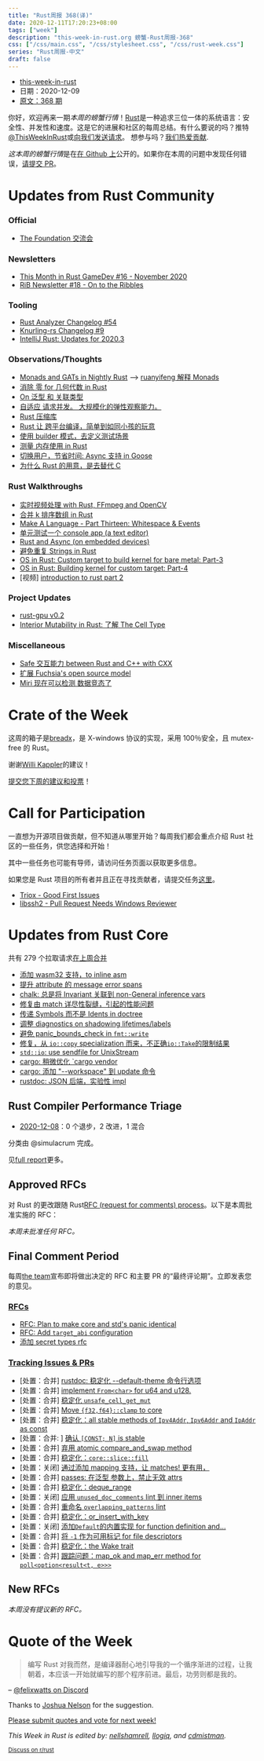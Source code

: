 ```yaml
---
title: "Rust周报 368(译)"
date: 2020-12-11T17:20:23+08:00
tags: ["week"]
description: "this-week-in-rust.org 螃蟹-Rust周报-368"
css: ["/css/main.css", "/css/stylesheet.css", "/css/rust-week.css"]
series: "Rust周报-中文"
draft: false
---
```


- [this-week-in-rust](https://this-week-in-rust.org)
- 日期：2020-12-09
- [原文：368 期](https://this-week-in-rust.org/blog/2020/12/09/this-week-in-rust-368/)

你好，欢迎再来一期*本周的螃蟹行情*！[Rust](http://rust-lang.org)是一种追求三位一体的系统语言：安全性、并发性和速度。这是它的进展和社区的每周总结。有什么要说的吗？推特[@ThisWeekInRust](https://twitter.com/ThisWeekInRust)或[向我们发送请求](https://github.com/cmr/this-week-in-rust)。 想参与吗？[我们热爱贡献](https://github.com/rust-lang/rust/blob/master/CONTRIBUTING.md).

*这本周的螃蟹行情*是在[在 Github 上](https://github.com/cmr/this-week-in-rust)公开的。如果你在本周的问题中发现任何错误，[请提交 PR](https://github.com/cmr/this-week-in-rust/pulls)。

# Updates from Rust Community

### Official

- [The Foundation 交流会](https://blog.rust-lang.org/2020/12/07/the-foundation-conversation.html)

### Newsletters

- [This Month in Rust GameDev #16 - November 2020](https://rust-gamedev.github.io/posts/newsletter-016/)
- [RiB Newsletter #18 - On to the Ribbles](https://www.reddit.com/r/rust/comments/k6cka7/rib_newsletter_18_on_to_the_ribbles/)

### Tooling

- [Rust Analyzer Changelog #54](https://rust-analyzer.github.io/thisweek/2020/12/07/changelog-54.html)
- [Knurling-rs Changelog #9](https://ferrous-systems.com/blog/knurling-changelog-9/)
- [IntelliJ Rust: Updates for 2020.3](https://blog.jetbrains.com/clion/2020/12/intellij-rust-updates-for-2020-3/)

### Observations/Thoughts

- [Monads and GATs in Nightly Rust](https://www.fpcomplete.com/blog/monads-gats-nightly-rust/) --> [ruanyifeng 解释 Monads](https://ruanyifeng.com/blog/2015/07/monad.html)
- [消除 零 for 几何代数 in Rust](https://fanf.dreamwidth.org/134024.html)
- [On 泛型 和 关联类型](https://blog.thomasheartman.com/posts/on-generics-and-associated-types)
- [自适应 请求并发。 大规模化的弹性观察能力。](https://vector.dev/blog/adaptive-request-concurrency/)
- [Rust 压缩库](https://blog.logrocket.com/rust-compression-libraries/)
- [Rust 让 跨平台编译，简单到如同小孩的玩意](https://www.marcoieni.com/2020/12/rust-makes-cross-compilation-childs-play/)
- [使用 builder 模式，去定义测试场景](https://jmmv.dev/2020/12/builder-pattern-for-tests.html)
- [测量 内存使用 in Rust](https://rust-analyzer.github.io/blog/2020/12/04/measuring-memory-usage-in-rust.html)
- [切换用户，节省时间: Async 支持 in Goose](https://www.tag1consulting.com/blog/saving-time-switching-users-async-support-goose)
- [为什么 Rust 的用意，是去替代 C](https://evrone.com/rust-vs-c)

### Rust Walkthroughs

- [实时视频处理 with Rust, FFmpeg and OpenCV](https://subvisual.com/blog/posts/real-time-video-processing-with-rust-ffmpeg-opencv/)
- [合并 k 排序数组 in Rust](https://dev.to/creativcoder/merge-k-sorted-arrays-in-rust-1b2f)
- [Make A Language - Part Thirteen: Whitespace & Events](https://arzg.github.io/lang/13/)
- [单元测试一个 console app (a text editor)](https://jmmv.dev/2020/12/unit-testing-a-console-app.html)
- [Rust and Async (on embedded devices)](https://blog.drogue.io/rust-and-async/)
- [避免重复 Strings in Rust](https://www.fpcomplete.com/blog/avoiding-duplicating-strings-rust/)
- [OS in Rust: Custom target to build kernel for bare metal: Part-3](https://blog.knoldus.com/os-in-rust-custom-target-to-build-kernel-for-a-bare-metal-part-3/)
- [OS in Rust: Building kernel for custom target: Part-4](https://blog.knoldus.com/os-in-rust-building-kernel-for-custom-target-part-4/)
- \[视频] [introduction to rust part 2](https://youtu.be/lLWchWTUFOQ)

### Project Updates

- [rust-gpu v0.2](https://github.com/EmbarkStudios/rust-gpu/releases/tag/v0.2)
- [Interior Mutability in Rust: 了解 The Cell Type](https://ibraheem.ca/posts/rust-interior-mutability-understanding-cell)

### Miscellaneous

- [Safe 交互能力 between Rust and C++ with CXX](https://www.infoq.com/news/2020/12/cpp-rust-interop-cxx/)
- [扩展 Fuchsia's open source model](https://opensource.googleblog.com/2020/12/expanding-fuchsias-open-source-model.html)
- [Miri 现在可以检测 数据竞态了](https://www.reddit.com/r/rust/comments/k75tez/miri_can_now_detect_data_races/)

# Crate of the Week

这周的箱子是[breadx](https://github.com/not-a-seagull/breadx)，是 X-windows 协议的实现，采用 100％安全，且 mutex-free 的 Rust。

谢谢[Willi Kappler](https://users.rust-lang.org/t/crate-of-the-week/2704/851)的建议！

[提交您下周的建议和投票][submit_crate]！

[submit_crate]: https://users.rust-lang.org/t/crate-of-the-week/2704

# Call for Participation

一直想为开源项目做贡献，但不知道从哪里开始？每周我们都会重点介绍 Rust 社区的一些任务，供您选择和开始！

其中一些任务也可能有导师，请访问任务页面以获取更多信息。

如果您是 Rust 项目的所有者并且正在寻找贡献者，请提交任务[这里][guidelines]。

- [Triox - Good First Issues](https://github.com/AaronErhardt/Triox/labels/good%20first%20issue)
- [libssh2 - Pull Request Needs Windows Reviewer](https://github.com/libssh2/libssh2/pull/517)

[guidelines]: https://users.rust-lang.org/t/twir-call-for-participation/4821

# Updates from Rust Core

共有 279 个拉取请求[在上周合并][merged]

[merged]: https://github.com/search?q=is%3Apr+org%3Arust-lang+is%3Amerged+merged%3A2020-11-30..2020-12-07

- [添加 wasm32 支持，to inline asm](https://github.com/rust-lang/rust/pull/78684)
- [提升 attribute 的 message error spans](https://github.com/rust-lang/rust/pull/79509)
- [chalk: 总是将 Invariant 关联到 non-General inference vars](https://github.com/rust-lang/chalk/pull/659)
- [修复由 match 详尽性裂缝，引起的性能问题](https://github.com/rust-lang/rust/pull/79680)
- [传递 Symbols 而不是 Idents in doctree](https://github.com/rust-lang/rust/pull/79623)
- [调整 diagnostics on shadowing lifetimes/labels](https://github.com/rust-lang/rust/pull/79620)
- [避免 panic_bounds_check in `fmt::write`](https://github.com/rust-lang/rust/pull/78122)
- [修复，从 `io::copy` specialization 而来，不正确`io::Take`的限制结果](https://github.com/rust-lang/rust/pull/79650)
- [`std::io`: use sendfile for UnixStream](https://github.com/rust-lang/rust/pull/79600)
- [cargo: 稍微优化 \`cargo vendor](https://github.com/rust-lang/cargo/pull/8937)
- [cargo: 添加 "--workspace" 到 update 命令](https://github.com/rust-lang/cargo/pull/8725)
- [rustdoc: JSON 后端，实验性 impl](https://github.com/rust-lang/rust/pull/79539)

## Rust Compiler Performance Triage

- [2020-12-08](https://github.com/rust-lang/rustc-perf/blob/master/triage/2020-12-08.md)：0 个退步，2 改进，1 混合

分类由 @simulacrum 完成。

见[full report](https://github.com/rust-lang/rustc-perf/blob/master/triage/2020-12-08.md)更多。

## Approved RFCs

对 Rust 的更改跟随 Rust[RFC (request for comments) process](https://github.com/rust-lang/rfcs#rust-rfcs)。以下是本周批准实施的 RFC：

_本周未批准任何 RFC。_

## Final Comment Period

每周[the team](https://www.rust-lang.org/team.html)宣布即将做出决定的 RFC 和主要 PR 的“最终评论期”。立即发表您的意见。

### [RFCs](https://github.com/rust-lang/rfcs/labels/final-comment-period)

- [RFC: Plan to make core and std's panic identical](https://github.com/rust-lang/rfcs/pull/3007)
- [RFC: Add `target_abi` configuration](https://github.com/rust-lang/rfcs/pull/2992)
- [添加 secret types rfc](https://github.com/rust-lang/rfcs/pull/2859)

### [Tracking Issues & PRs](https://github.com/rust-lang/rust/labels/final-comment-period)

- \[处置：合并] [rustdoc: 稳定化 --default-theme 命令行选项](https://github.com/rust-lang/rust/pull/79642)
- \[处置：合并] [implement `From<char>` for u64 and u128.](https://github.com/rust-lang/rust/pull/79502)
- \[处置：合并] [稳定化 `unsafe_cell_get_mut`](https://github.com/rust-lang/rust/pull/79485)
- \[处置：合并] [Move `{f32,f64}::clamp` to core](https://github.com/rust-lang/rust/pull/79473)
- \[处置：合并] [稳定化：all stable methods of `Ipv4Addr`, `Ipv6Addr` and `IpAddr` as const](https://github.com/rust-lang/rust/pull/79342)
- \[处置：合并: ] [确认 `[CONST; N]` is stable](https://github.com/rust-lang/rust/pull/79270)
- \[处置：合并] [弃用 atomic compare_and_swap method](https://github.com/rust-lang/rust/pull/79261)
- \[处置：合并] [稳定化：`core::slice::fill`](https://github.com/rust-lang/rust/pull/79213)
- \[处置：关闭] [通过添加 mapping 支持，让 matches! 更有用，](https://github.com/rust-lang/rust/pull/79188)
- \[处置：合并] [passes: 在泛型 参数上，禁止无效 attrs](https://github.com/rust-lang/rust/pull/79073)
- \[处置：合并] [稳定化：deque_range](https://github.com/rust-lang/rust/pull/79022)
- \[处置：关闭] [应用 `unused_doc_comments` lint 到 inner items](https://github.com/rust-lang/rust/pull/78367)
- \[处置：合并] [重命名 `overlapping_patterns` lint](https://github.com/rust-lang/rust/pull/78242)
- \[处置：合并] [稳定化：or_insert_with_key](https://github.com/rust-lang/rust/pull/78083)
- \[处置：关闭] [添加`Default`的内置实现 for function definition and… ](https://github.com/rust-lang/rust/pull/77688)
- \[处置：合并] [将 `-1` 作为可用标记 for file descriptors](https://github.com/rust-lang/rust/pull/74699)
- \[处置：合并] [稳定化：the Wake trait](https://github.com/rust-lang/rust/pull/74304)
- \[处置：合并] [跟踪问题：map_ok and map_err method for `poll<option<result<t, e>>>`](https://github.com/rust-lang/rust/issues/63514)

## New RFCs

_本周没有提议新的 RFC。_

# Quote of the Week

> 编写 Rust 对我而然，是编译器耐心地引导我的一个循序渐进的过程，让我朝着，本应该一开始就编写的那个程序前进。最后，功劳则都是我的。

– [@felixwatts on Discord](https://discord.com/channels/442252698964721669/448238009733742612/783395725991084074)

Thanks to [Joshua Nelson](https://users.rust-lang.org/t/twir-quote-of-the-week/328/972) for the suggestion.

[Please submit quotes and vote for next week!](https://users.rust-lang.org/t/twir-quote-of-the-week/328)

_This Week in Rust is edited by: [nellshamrell](https://github.com/nellshamrell), [llogiq](https://github.com/llogiq), and [cdmistman](https://github.com/cdmistman)._

<small>[Discuss on r/rust](https://www.reddit.com/r/rust/comments/ka8fvg/this_week_in_rust_368/)</small>
